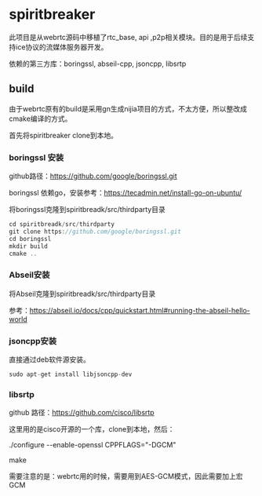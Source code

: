 # spiritbreaker

此项目是从webrtc源码中移植了rtc_base, api ,p2p相关模块。目的是用于后续支持ice协议的流媒体服务器开发。

依赖的第三方库：boringssl, abseil-cpp, jsoncpp, libsrtp

## build

由于webrtc原有的build是采用gn生成nijia项目的方式，不太方便，所以整改成cmake编译的方式。

首先将spiritbreaker clone到本地。

### boringssl 安装

github路径：https://github.com/google/boringssl.git

boringssl 依赖go，安装参考：https://tecadmin.net/install-go-on-ubuntu/

将boringssl克隆到spiritbreadk/src/thirdparty目录

```c
cd spiritbreadk/src/thirdparty
git clone https://github.com/google/boringssl.git
cd boringssl
mkdir build
cmake ..
```

### Abseil安装

将Abseil克隆到spiritbreadk/src/thirdparty目录

参考：https://abseil.io/docs/cpp/quickstart.html#running-the-abseil-hello-world

### jsoncpp安装

直接通过deb软件源安装。

```c
sudo apt-get install libjsoncpp-dev
```

### libsrtp

github 路径：https://github.com/cisco/libsrtp

这里用的是cisco开源的一个库，clone到本地，然后：

 ./configure --enable-openssl CPPFLAGS="-DGCM"
 
 make
 
 需要注意的是：webrtc用的时候，需要用到AES-GCM模式，因此需要加上宏GCM
 


